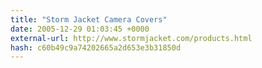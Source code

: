 ```yaml
---
title: "Storm Jacket Camera Covers"
date: 2005-12-29 01:03:45 +0000
external-url: http://www.stormjacket.com/products.html
hash: c60b49c9a74202665a2d653e3b31850d
---
```



